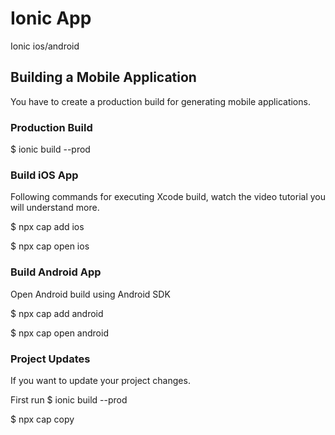 # Ionic App
Ionic ios/android

## Building a Mobile Application
You have to create a production build for generating mobile applications.

### Production Build
$ ionic build --prod

### Build iOS App
Following commands for executing Xcode build, watch the video tutorial you will understand more.

$ npx cap add ios

$ npx cap open ios

### Build Android App
Open Android build using Android SDK

$ npx cap add android

$ npx cap open android


### Project Updates
If you want to update your project changes.

First run $ ionic build --prod

$ npx cap copy
